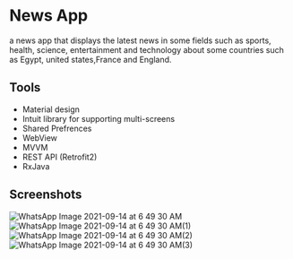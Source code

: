 # News App

a news app that displays the latest news in some fields such as sports, health, science,
entertainment and technology about some countries such as Egypt, united states,France and England.
####
## Tools

- Material design
- Intuit library for supporting multi-screens
- Shared Prefrences
- WebView
- MVVM
- REST API (Retrofit2)
- RxJava


## Screenshots
![WhatsApp Image 2021-09-14 at 6 49 30 AM](https://user-images.githubusercontent.com/74308533/133197676-f6fc2809-f462-46f7-bbb5-323db6d1fb4e.jpeg) 
![WhatsApp Image 2021-09-14 at 6 49 30 AM(1)](https://user-images.githubusercontent.com/74308533/133198542-d080105d-49ca-48fc-a41c-66ec05f3965d.jpeg)
![WhatsApp Image 2021-09-14 at 6 49 30 AM(2)](https://user-images.githubusercontent.com/74308533/133199057-63ff2776-1bba-4c62-959f-d05cf97cd0e1.jpeg)
![WhatsApp Image 2021-09-14 at 6 49 30 AM(3)](https://user-images.githubusercontent.com/74308533/133199172-573d71b6-6666-4ab4-91dd-bdad4d0e790b.jpeg)




